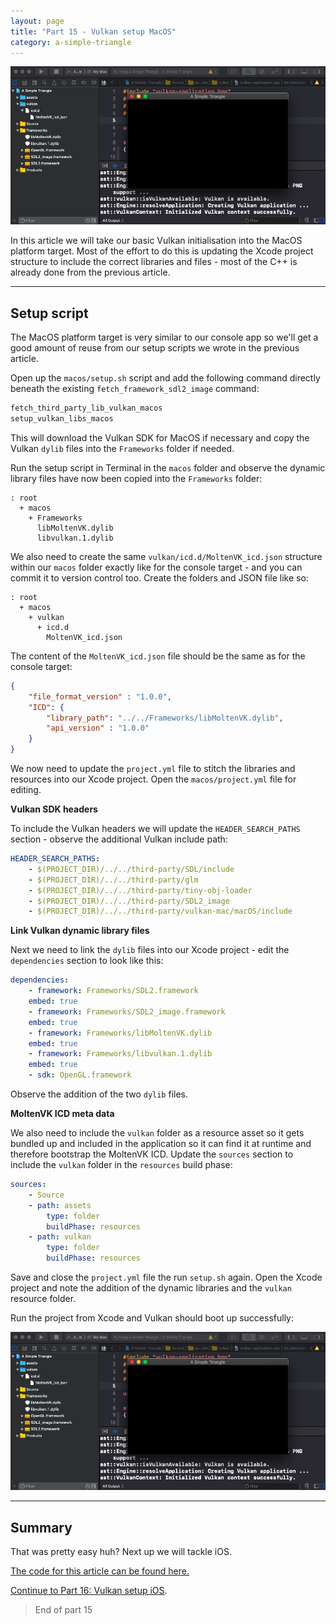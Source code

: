 ```yaml
---
layout: page
title: "Part 15 - Vulkan setup MacOS"
category: a-simple-triangle
---
```


<img src="/images/ast/part-15/result.png" />

In this article we will take our basic Vulkan initialisation into the MacOS platform target. Most of the effort to do this is updating the Xcode project structure to include the correct libraries and files - most of the C++ is already done from the previous article.

<!-- excerpt -->

<hr/>

## Setup script

The MacOS platform target is very similar to our console app so we'll get a good amount of reuse from our setup scripts we wrote in the previous article.

Open up the `macos/setup.sh` script and add the following command directly beneath the existing `fetch_framework_sdl2_image` command:

```sh
fetch_third_party_lib_vulkan_macos
setup_vulkan_libs_macos
```

This will download the Vulkan SDK for MacOS if necessary and copy the Vulkan `dylib` files into the `Frameworks` folder if needed.

Run the setup script in Terminal in the `macos` folder and observe the dynamic library files have now been copied into the `Frameworks` folder:

```
: root
  + macos
    + Frameworks
      libMoltenVK.dylib
      libvulkan.1.dylib
```

We also need to create the same `vulkan/icd.d/MoltenVK_icd.json` structure within our `macos` folder exactly like for the console target - and you can commit it to version control too. Create the folders and JSON file like so:

```
: root
  + macos
    + vulkan
      + icd.d
        MoltenVK_icd.json
```

The content of the `MoltenVK_icd.json` file should be the same as for the console target:

```json
{
    "file_format_version" : "1.0.0",
    "ICD": {
        "library_path": "../../Frameworks/libMoltenVK.dylib",
        "api_version" : "1.0.0"
    }
}
```

We now need to update the `project.yml` file to stitch the libraries and resources into our Xcode project. Open the `macos/project.yml` file for editing.

**Vulkan SDK headers**

To include the Vulkan headers we will update the `HEADER_SEARCH_PATHS` section - observe the additional Vulkan include path:

```yml
HEADER_SEARCH_PATHS:
    - $(PROJECT_DIR)/../../third-party/SDL/include
    - $(PROJECT_DIR)/../../third-party/glm
    - $(PROJECT_DIR)/../../third-party/tiny-obj-loader
    - $(PROJECT_DIR)/../../third-party/SDL2_image
    - $(PROJECT_DIR)/../../third-party/vulkan-mac/macOS/include
```

**Link Vulkan dynamic library files**

Next we need to link the `dylib` files into our Xcode project - edit the `dependencies` section to look like this:

```yml
dependencies:
    - framework: Frameworks/SDL2.framework
    embed: true
    - framework: Frameworks/SDL2_image.framework
    embed: true
    - framework: Frameworks/libMoltenVK.dylib
    embed: true
    - framework: Frameworks/libvulkan.1.dylib
    embed: true
    - sdk: OpenGL.framework
```

Observe the addition of the two `dylib` files.

**MoltenVK ICD meta data**

We also need to include the `vulkan` folder as a resource asset so it gets bundled up and included in the application so it can find it at runtime and therefore bootstrap the MoltenVK ICD. Update the `sources` section to include the `vulkan` folder in the `resources` build phase:

```yml
sources:
    - Source
    - path: assets
        type: folder
        buildPhase: resources
    - path: vulkan
        type: folder
        buildPhase: resources
```

Save and close the `project.yml` file the run `setup.sh` again. Open the Xcode project and note the addition of the dynamic libraries and the `vulkan` resource folder.

Run the project from Xcode and Vulkan should boot up successfully:

<img src="/images/ast/part-15/result.png" />

<hr/>

## Summary

That was pretty easy huh? Next up we will tackle iOS.

[The code for this article can be found here.](https://github.com/MarcelBraghetto/a-simple-triangle/tree/master/part-15-vulkan-macos)

[Continue to Part 16: Vulkan setup iOS](/a-simple-triangle/2019/06/15/part-16).

> End of part 15
